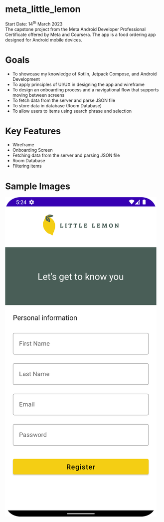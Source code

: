 # meta_little_lemon
Start Date: 14<sup>th</sup> March 2023 <br>
The capstone project from the Meta Android Developer Professional Certificate offered by Meta and Coursera. The app is a food ordering app designed for Android mobile devices.

# Goals
- To showcase my knowledge of Kotlin, Jetpack Compose, and Android Development
- To apply principles of UI/UX in designing the app and wireframe
- To design an onboarding process and a navigational flow that supports moving between screens
- To fetch data from the server and parse JSON file
- To store data in database (Room Database)
- To allow users to items using search phrase and selection

# Key Features
- Wireframe
- Onboarding Screen
- Fetching data from the server and parsing JSON file
- Room Database
- Filtering items

# Sample Images
![Onboarding Screen](sample/onboarding_screen.png)

